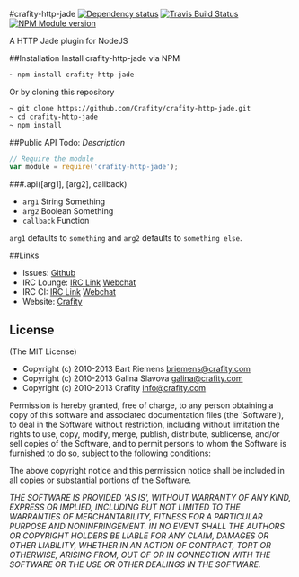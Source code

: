 #crafity-http-jade [![Dependency status](https://david-dm.org/Crafity/crafity-http-jade.png)](https://david-dm.org/Crafity/crafity-http-jade) [![Travis Build Status](https://travis-ci.org/Crafity/crafity-http-jade.png?branch=master)](https://travis-ci.org/Crafity/crafity-http-jade) [![NPM Module version](https://badge.fury.io/js/crafity-http-jade.png)](http://badge.fury.io/js/crafity-http-jade)  

A HTTP Jade plugin for NodeJS 

##Installation
Install crafity-http-jade via NPM

```sh
~ npm install crafity-http-jade
```

Or by cloning this repository

```sh
~ git clone https://github.com/Crafity/crafity-http-jade.git
~ cd crafity-http-jade
~ npm install
```

##Public API
Todo: *Description* 

```js
// Require the module
var module = require('crafity-http-jade');
```

###.api([arg1], [arg2], callback)
* `arg1` String Something
* `arg2` Boolean Something
* `callback` Function

`arg1` defaults to `something` and `arg2` defaults to `something else`.  

##Links
* Issues: [Github](https://github.com/Crafity/crafity-http-jade/issues)
* IRC Lounge: [IRC Link](irc://irc.freenode.net:6667/crafity-lounge) [Webchat](http://webchat.freenode.net?channels=crafity-lounge&uio=OT10cnVlJjExPTUx91)
* IRC CI: [IRC Link](irc://irc.freenode.net:6667/crafity-ci) [Webchat](http://webchat.freenode.net?channels=crafity-ci&uio=OT10cnVlJjExPTUx91)
* Website: [Crafity](http://crafity.com)

## License
(The MIT License)  

* Copyright (c) 2010-2013 Bart Riemens <briemens@crafity.com>  
* Copyright (c) 2010-2013 Galina Slavova <galina@crafity.com>  
* Copyright (c) 2010-2013 Crafity <info@crafity.com>  

Permission is hereby granted, free of charge, to any person obtaining
a copy of this software and associated documentation files (the
'Software'), to deal in the Software without restriction, including
without limitation the rights to use, copy, modify, merge, publish,
distribute, sublicense, and/or sell copies of the Software, and to
permit persons to whom the Software is furnished to do so, subject to
the following conditions:

The above copyright notice and this permission notice shall be
included in all copies or substantial portions of the Software.

*THE SOFTWARE IS PROVIDED 'AS IS', WITHOUT WARRANTY OF ANY KIND,
EXPRESS OR IMPLIED, INCLUDING BUT NOT LIMITED TO THE WARRANTIES OF
MERCHANTABILITY, FITNESS FOR A PARTICULAR PURPOSE AND NONINFRINGEMENT.
IN NO EVENT SHALL THE AUTHORS OR COPYRIGHT HOLDERS BE LIABLE FOR ANY
CLAIM, DAMAGES OR OTHER LIABILITY, WHETHER IN AN ACTION OF CONTRACT,
TORT OR OTHERWISE, ARISING FROM, OUT OF OR IN CONNECTION WITH THE
SOFTWARE OR THE USE OR OTHER DEALINGS IN THE SOFTWARE.*
